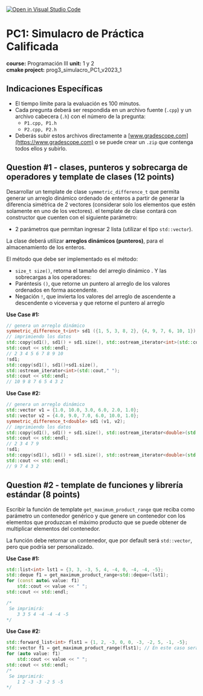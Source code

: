 [![Open in Visual Studio Code](https://classroom.github.com/assets/open-in-vscode-718a45dd9cf7e7f842a935f5ebbe5719a5e09af4491e668f4dbf3b35d5cca122.svg)](https://classroom.github.com/online_ide?assignment_repo_id=11881790&assignment_repo_type=AssignmentRepo)
# PC1: Simulacro de Práctica Calificada
**course:** Programación III
**unit:** 1 y 2  
**cmake project:** prog3_simulacro_PC1_v2023_1
## Indicaciones Específicas
- El tiempo límite para la evaluación es 100 minutos.
- Cada pregunta deberá ser respondida en un archivo fuente (`.cpp`) y un archivo cabecera (`.h`) con el número de la pregunta:
    - `P1.cpp, P1.h`
    - `P2.cpp, P2.h`
- Deberás subir estos archivos directamente a [www.gradescope.com](https://www.gradescope.com) o se puede crear un `.zip` que contenga todos ellos y subirlo.

## Question #1 - clases, punteros y sobrecarga de operadores y template de clases (12 points)

Desarrollar un template de clase `symmetric_difference_t` que permita generar un arreglo dinámico ordenado de enteros a partir de generar la diferencia simétrica de 2 vectores (considerar solo los elementos que estén solamente en uno de los vectores). el template de clase contará con  constructor que cuenten con el siguiente parámetro:
- 2 parámetros que permitan ingresar 2 lista (utilizar el tipo `std::vector`).

La clase deberá utilizar **arreglos dinámicos (punteros)**, para el almacenamiento de los enteros. 

El método que debe ser implementado es el método:

- `size_t size()`, retorna el tamaño del arreglo dinámico .
Y las sobrecargas a los operadores:
- Paréntesis `()`, que retorne un puntero al arreglo de los valores ordenados en forma ascendente.
- Negación `!`, que invierta los valores del arreglo de ascendente a descendente o viceversa y que retorne el puntero al arreglo

**Use Case #1:**
```cpp
// genera un arreglo dinámico
symmetric_difference_t<int> sd1 ({1, 5, 3, 8, 2}, {4, 9, 7, 6, 10, 1});
// imprimiendo los datos
std::copy(sd1(), sd1() + sd1.size(), std::ostream_iterator<int>(std::cout," "));
std::cout << std::endl;
// 2 3 4 5 6 7 8 9 10
!sd1;
std::copy(sd1(), sd1()+sd1.size(), 
std::ostream_iterator<int>(std::cout," ");
std::cout << std::endl;
// 10 9 8 7 6 5 4 3 2
```

**Use Case #2:**
```cpp
// genera un arreglo dinámico
std::vector v1 = {1.0, 10.0, 3.0, 6.0, 2.0, 1.0};
std::vector v2 = {4.0, 9.0, 7.0, 6.0, 10.0, 1.0};
symmetric_difference_t<double> sd1 (v1, v2);
// imprimiendo los datos
std::copy(sd1(), sd1() + sd1.size(), std::ostream_iterator<double>(std::cout," "));
std::cout << std::endl;
// 2 3 4 7 9
!sd1;
std::copy(sd1(), sd1() + sd1.size(), std::ostream_iterator<double>(std::cout," "));
std::cout << std::endl;
// 9 7 4 3 2

```

## Question #2 - template de funciones y librería estándar (8 points)

Escribir la función de template `get_maximum_product_range` que reciba como parámetro un contenedor genérico y que genere un contenedor con los elementos que produzcan el máximo producto que se puede obtener de multiplicar elementos del contenedor.  

La función debe retornar un contenedor, que por default será `std::vector`, pero que podría ser personalizado.

**Use Case #1:**
```cpp
std::list<int> lst1 = {3, 3, -3, 5, 4, -4, 0, -4, -4, -5};
std::deque f1 = get_maximum_product_range<std::deque>(lst1);
for (const auto& value: f1)
	std::cout << value << " ";
std::cout << std::endl;

/*
 Se imprimirá:
    3 3 5 4 -4 -4 -4 -5
*/
```

**Use Case #2:**
```cpp
std::forward_list<int> flst1 = {1, 2, -3, 0, 0, -3, -2, 5, -1, -5};
std::vector f1 = get_maximum_product_range(flst1); // En este caso sera vector
for (auto value: f1) 
	std::cout << value << " ";
std::cout << std::endl;
/*
 Se imprimirá:
    1 2 -3 -3 -2 5 -5
*/
```
